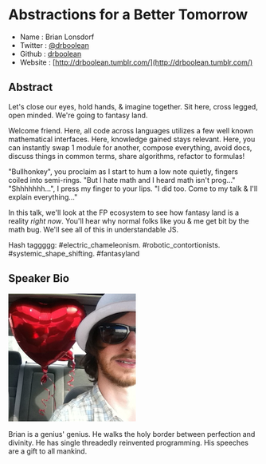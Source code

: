 # Abstractions for a Better Tomorrow

* Name      : Brian Lonsdorf
* Twitter   : [@drboolean](https://twitter.com/drboolean)
* Github    : [drboolean](https://github.com/drboolean/)
* Website   : [http://drboolean.tumblr.com/](http://drboolean.tumblr.com/)


## Abstract

Let's close our eyes, hold hands, & imagine together. Sit here, cross legged, open minded.
We're going to fantasy land.

Welcome friend. Here, all code across languages utilizes a few well known mathematical interfaces.
Here, knowledge gained stays relevant. Here, you can instantly swap 1 module for another,
compose everything, avoid docs, discuss things in common terms, share algorithms, refactor to formulas!

"Bullhonkey", you proclaim as I start to hum a low note quietly, fingers coiled into semi-rings.
"But I hate math and I heard math isn't prog..."
"Shhhhhhh...", I press my finger to your lips. "I did too. Come to my talk & I'll explain everything..."
                                                               
In this talk, we'll look at the FP ecosystem to see how fantasy land is a reality _right now_.
You'll hear why normal folks like you & me get bit by the math bug.
We'll see all of this in understandable JS.

Hash taggggg: \#electric\_chameleonism. \#robotic\_contortionists. \#systemic\_shape\_shifting. \#fantasyland


## Speaker Bio

![Brian Lonsdorf](images/drboolean.png)

Brian is a genius' genius.
He walks the holy border between perfection and divinity.
He has single threadedly reinvented programming.
His speeches are a gift to all mankind.
